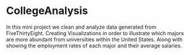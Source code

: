 # CollegeAnalysis
In this mini project we clean and analyze data generated from FiveThirtyEight. Creating Visualizations in order to illustrate which majors are more abundant from universities within the United States. Along with showing the employment rates of each major and their average salaries.
